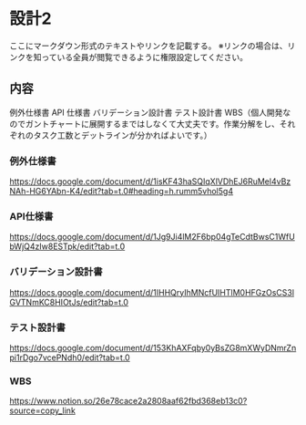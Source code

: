 # 設計2

ここにマークダウン形式のテキストやリンクを記載する。
※リンクの場合は、リンクを知っている全員が閲覧できるように権限設定してください。

## 内容
例外仕様書
API 仕様書
バリデーション設計書
テスト設計書
WBS（個人開発なのでガントチャートに展開するまではしなくて大丈夫です。作業分解をし、それぞれのタスク工数とデットラインが分かればよいです。）

### 例外仕様書
https://docs.google.com/document/d/1isKF43haSQIqXlVDhEJ6RuMel4vBzNAh-HG6YAbn-K4/edit?tab=t.0#heading=h.rumm5vhol5g4

### API仕様書
https://docs.google.com/document/d/1Jg9Ji4lM2F6bp04gTeCdtBwsC1WfUbWjQ4zIw8ESTpk/edit?tab=t.0

### バリデーション設計書
https://docs.google.com/document/d/1IHHQryIhMNcfUIHTlM0HFGzOsCS3lGVTNmKC8HIOtJs/edit?tab=t.0

### テスト設計書
https://docs.google.com/document/d/153KhAXFqby0yBsZG8mXWyDNmrZnpi1rDgo7vcePNdh0/edit?tab=t.0

### WBS
https://www.notion.so/26e78cace2a2808aaf62fbd368eb13c0?source=copy_link

